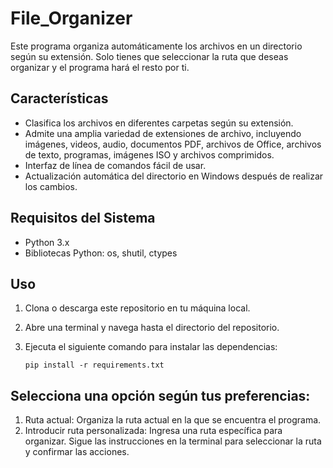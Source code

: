 # File_Organizer

Este programa organiza automáticamente los archivos en un directorio según su extensión. Solo tienes que seleccionar la ruta que deseas organizar y el programa hará el resto por ti.

## Características

- Clasifica los archivos en diferentes carpetas según su extensión.
- Admite una amplia variedad de extensiones de archivo, incluyendo imágenes, videos, audio, documentos PDF, archivos de Office, archivos de texto, programas, imágenes ISO y archivos comprimidos.
- Interfaz de línea de comandos fácil de usar.
- Actualización automática del directorio en Windows después de realizar los cambios.

## Requisitos del Sistema

- Python 3.x
- Bibliotecas Python: os, shutil, ctypes

## Uso

1. Clona o descarga este repositorio en tu máquina local.
2. Abre una terminal y navega hasta el directorio del repositorio.
3. Ejecuta el siguiente comando para instalar las dependencias:

   ```shell
   pip install -r requirements.txt

## Selecciona una opción según tus preferencias:

1. Ruta actual: Organiza la ruta actual en la que se encuentra el programa.
2. Introducir ruta personalizada: Ingresa una ruta específica para organizar.
Sigue las instrucciones en la terminal para seleccionar la ruta y confirmar las acciones.
